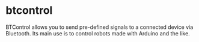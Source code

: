 btcontrol
=========

BTControl allows you to send pre-defined signals to a connected device via Bluetooth. Its main use is to control robots made with Arduino and the like.
